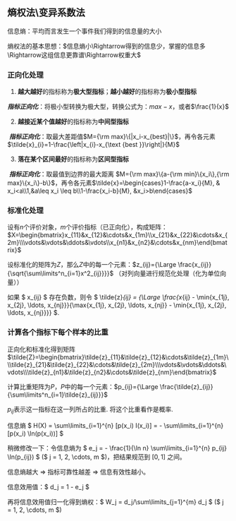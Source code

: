 ## 熵权法\变异系数法

信息熵：平均而言发生一个事件我们得到的信息量的大小

熵权法的基本思想：$信息熵小\Rightarrow得到的信息少，掌握的信息多\Rightarrow这组信息更靠谱\Rightarrow权重大$

### 正向化处理

1. **越大越好**的指标称为**极大型指标**；**越小越好**的指标称为**极小型指标**

​	***指标正向化***：将极小型转换为极大型，转换公式为：${max-x}$，或者$\frac{1}{x}$

2. **越接近某个值越好**的指标称为**中间型指标**

​	***指标正向化***：取最大差距值$M={\rm max}\{|x_i-x_{best}|\}$，再令各元素$\tilde{x}_{i}=1-\frac{\left|x_{i}-x_{\text {best }}\right|}{M}$

3. **落在某个区间最好**的指标称为**区间型指标**

​	***指标正向化***：取最值到边界的最大距离 $M={\rm max}\{a-{\rm min}\{x_i\},{\rm max}\{x_i\}-b\}$，再令各元素$\tilde{x}=\begin{cases}1-\frac{a-x_i}{M}, & x_i<a\\1,&a\leq x_i \leq b\\1-\frac{x_i-b}{M}, &x_i>b\end{cases}$

### 标准化处理

设有$n$个评价对象，$m$个评价指标（已正向化），构成矩阵：$X=\begin{bmatrix}x_{11}&x_{12}&\cdots&x_{1m}\\x_{21}&x_{22}&\cdots&x_{2m}\\\vdots&\vdots&\ddots&\vdots\\x_{n1}&x_{n2}&\cdots&x_{nm}\end{bmatrix}$ 

设标准化的矩阵为$Z$，那么$Z$中的每一个元素：$z_{ij}={\Large \frac{x_{ij}}{\sqrt{\sum\limits^n_{i=1}x^2_{ij}}}}$ （对列向量进行规范化处理（化为单位向量））

如果 $ x_{ij} $ 存在负数，则令 $ \tilde{z}_{ij} = {\Large \frac{x_{ij} - \min\{x_{1j}, x_{2j}, \ldots, x_{nj}\}}{\max\{x_{1j}, x_{2j}, \ldots, x_{nj}\} - \min\{x_{1j}, x_{2j}, \ldots, x_{nj}\}}} $.

### 计算各个指标下每个样本的比重

正向化和标准化得到矩阵$\tilde{Z}=\begin{bmatrix}\tilde{z}_{11}&\tilde{z}_{12}&\cdots&\tilde{z}_{1m}\\\tilde{z}_{21}&\tilde{z}_{22}&\cdots&\tilde{z}_{2m}\\\vdots&\vdots&\ddots&\vdots\\\tilde{z}_{n1}&\tilde{z}_{n2}&\cdots&\tilde{z}_{nm}\end{bmatrix}$

计算比重矩阵为$P$，$P$中的每一个元素：$p_{ij}={\Large \frac{\tilde{z}_{ij}}{\sum\limits^n_{i=1}\tilde{z}_{ij}}}$ 

$p_{ij}$表示这一指标在这一列所占的比重. 将这个比重看作是概率. 

信息熵 $ H(X) = \sum\limits_{i=1}^{n} [p(x_i) I(x_i)] = - \sum\limits_{i=1}^{n} [p(x_i) \ln(p(x_i))] $

稍微修改一下：令信息熵为 $ e_j = - \frac{1}{\ln n} \sum\limits_{i=1}^{n} p_{ij} \ln(p_{ij}) $ ($ j = 1, 2, \cdots, m $)，把结果规范到 $[0, 1]$ 之间。

信息熵越大 $\Rightarrow$ 指标可靠性越差 $\Rightarrow$ 信息有效性越小。

信息效用值：$ d_j = 1 - e_j $

再将信息效用值归一化得到熵权：$ W_j = d_j/\sum\limits_{j=1}^{m} d_j $ ($ j = 1, 2, \cdots, m $)

